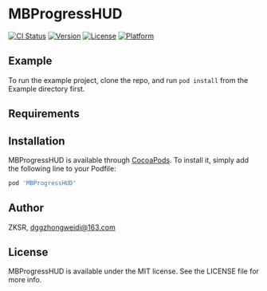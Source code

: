 # MBProgressHUD

[![CI Status](http://img.shields.io/travis/ZKSR/MBProgressHUD.svg?style=flat)](https://travis-ci.org/ZKSR/MBProgressHUD)
[![Version](https://img.shields.io/cocoapods/v/MBProgressHUD.svg?style=flat)](http://cocoapods.org/pods/MBProgressHUD)
[![License](https://img.shields.io/cocoapods/l/MBProgressHUD.svg?style=flat)](http://cocoapods.org/pods/MBProgressHUD)
[![Platform](https://img.shields.io/cocoapods/p/MBProgressHUD.svg?style=flat)](http://cocoapods.org/pods/MBProgressHUD)

## Example

To run the example project, clone the repo, and run `pod install` from the Example directory first.

## Requirements

## Installation

MBProgressHUD is available through [CocoaPods](http://cocoapods.org). To install
it, simply add the following line to your Podfile:

```ruby
pod 'MBProgressHUD'
```

## Author

ZKSR, dggzhongweidi@163.com

## License

MBProgressHUD is available under the MIT license. See the LICENSE file for more info.
